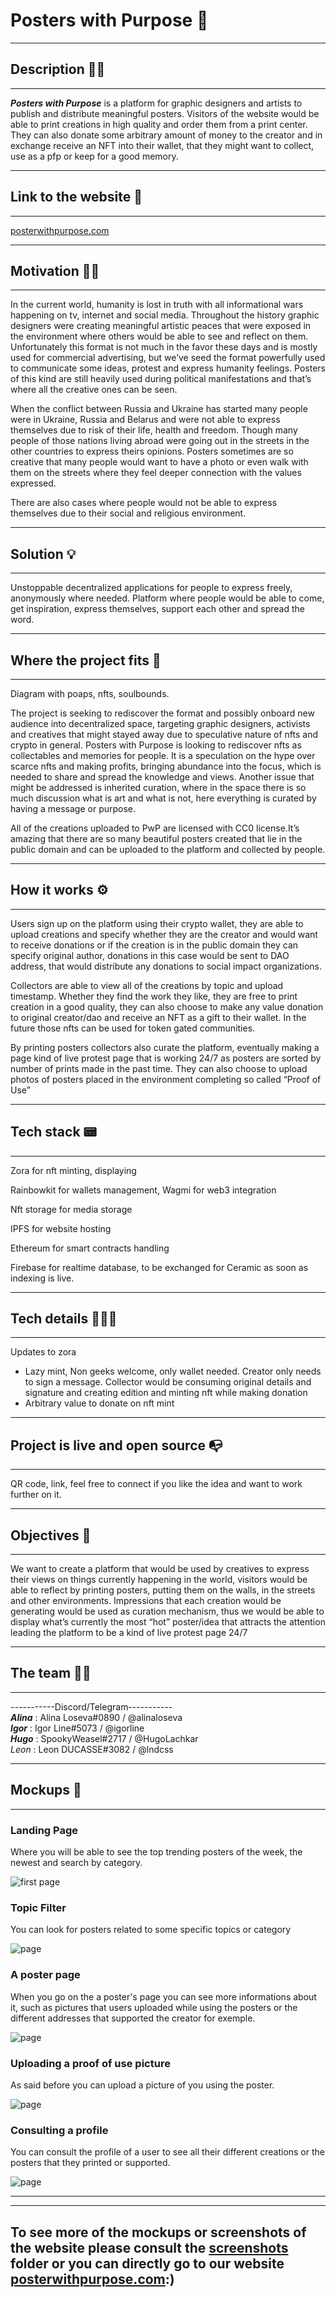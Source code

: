 # Posters with Purpose 🗽

---
## Description ✍🏽
---


*__Posters with Purpose__* is a platform for graphic designers and artists to publish and distribute meaningful posters. Visitors of the website would be able to print creations in high quality and order them from a print center. They can also donate some arbitrary amount of money to the creator and in exchange receive an NFT into their wallet, that they might want to collect, use as a pfp or keep for a good memory.

---
## Link to the website 🔗
---

[posterwithpurpose.com](https://posterwithpurpose.com)

---
## Motivation 💪🏽
---

In the current world, humanity is lost in truth with all informational wars happening on tv, internet and social media. Throughout the history graphic designers were creating meaningful artistic peaces that were exposed in the environment where others would be able to see and reflect on them. Unfortunately this format is not much in the favor these days and is mostly used for commercial advertising, but we’ve seed the format powerfully used to communicate some ideas, protest and express humanity feelings. Posters of this kind are still heavily used during political manifestations and that’s where all the creative ones can be seen.

When the conflict between Russia and Ukraine has started many people were in Ukraine, Russia and Belarus and were not able to express themselves due to risk of their life, health and freedom. Though many people of those nations living abroad were going out in the streets in the other countries to express theirs opinions. Posters sometimes are so creative that many people would want to have a photo or even walk with them on the streets where they feel deeper connection with the values expressed.

There are also cases where people would not be able to express themselves due to their social and religious environment.

---
## Solution 💡
---

Unstoppable decentralized applications for people to express freely, anonymously where needed. Platform where people would be able to come, get inspiration, express themselves,  support each other and spread the word. 

---
## Where the project fits 📍
---

Diagram with poaps, nfts, soulbounds.

The project is seeking to rediscover the format and possibly onboard new audience into decentralized space, targeting graphic designers, activists and creatives that might stayed away due to speculative nature of nfts and crypto in general. Posters with Purpose is looking to rediscover nfts as collectables and memories for people. It is a speculation on the hype over scarce nfts and making profits, bringing abundance into the focus, which is needed to share and spread the knowledge and views. Another issue that might be addressed is inherited curation, where in the space there is so much discussion what is art and what is not, here everything is curated by having a message or purpose. 

All of the creations uploaded to PwP are licensed with CC0 license.It’s amazing that there are so many beautiful posters created that lie in the public domain and can be uploaded to the platform and collected by people.

---
## How it works ⚙️
---

Users sign up on the platform using their crypto wallet, they are able to upload creations and specify whether they are the creator and would want to receive donations or if the creation is in the public domain they can specify original author, donations in this case would be sent to DAO address, that would distribute any donations to social impact organizations. 

Collectors are able to view all of the creations by topic and upload timestamp. Whether they find the work they like, they are free to print creation in a good quality, they can also choose to make any value donation to original creator/dao and receive an NFT as a gift to their wallet. In the future those nfts can be used for token gated communities.

By printing posters collectors also curate the platform, eventually making a page kind of live protest page that is working 24/7 as posters are sorted by number of prints made in the past time. They can also choose to upload photos of posters placed in the environment completing so called “Proof of Use”

---
## Tech stack 📟
---

Zora for nft minting, displaying

Rainbowkit for wallets management, Wagmi for web3 integration

Nft storage for media storage

IPFS for website hosting

Ethereum for smart contracts handling

Firebase for realtime database, to be exchanged for Ceramic as soon as indexing is live.

---
## Tech details 👨🏽‍💻
---
Updates to zora

- Lazy mint, Non geeks welcome, only wallet needed. Creator only needs to sign a message. Collector would be consuming original details and signature and creating edition and minting nft while making donation
- Arbitrary value to donate on nft mint

---
## Project is live and open source 📭
----
QR code, link, feel free to connect if you like the idea and want to work further on it.

---
## Objectives 🎯
---
We want to create a platform that would be used by creatives to express their views on things currently happening in the world, visitors would be able to reflect by printing posters, putting them on the walls, in the streets and other environments. Impressions that each creation would be generating would be used as curation mechanism, thus we would be able to display what’s currently the most “hot” poster/idea that attracts the attention leading the platform to be a kind of live protest page 24/7

---
## The team 🤝🏽
---

-----------Discord/Telegram-----------  
*__Alina__* : Alina Loseva#0890 / @alinaloseva  
*__Igor__* : Igor Line#5073 / @igorline  
*__Hugo__* : SpookyWeasel#2717 / @HugoLachkar  
*_Leon_* : Leon DUCASSE#3082 / @lndcss

---
## Mockups 📸
---
### __Landing Page__
        
Where you will be able to see the top trending posters of the week, the newest and search by category.
    
![first page](./screenshots/firstPage.png)

### __Topic Filter__

You can look for posters related to some specific topics or category

![ page](./screenshots/topic.png)

### __A poster page__

When you go on the a poster's page you can see more informations about it, such as pictures that users uploaded while using the posters or the different addresses that supported the creator for exemple.

![ page](./screenshots/PosterPage.png)

### __Uploading a proof of use picture__

As said before you can upload a picture of you using the poster.

![ page](./screenshots/upload_proof_of_use_picture.png)

### __Consulting a profile__

You can consult the profile of a user to see all their different creations or the posters that they printed or supported.

![ page](./screenshots/profile.png)

---
---

## To see more of the mockups or screenshots of the website please consult the [screenshots](https://github.com/Hacking-Web3/poster-with-purpose/tree/main/screenshots) folder or you can directly go to our website [posterwithpurpose.com](https://posterwithpurpose.com):)